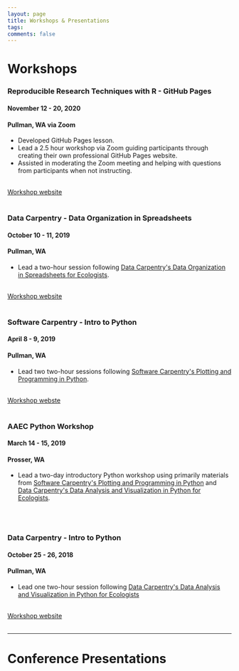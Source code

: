 ```yaml
---
layout: page
title: Workshops & Presentations
tags:
comments: false
---
```

# Workshops

### Reproducible Research Techniques with R - GitHub Pages
#### November 12 - 20, 2020
#### Pullman, WA via Zoom
- Developed GitHub Pages lesson.
- Lead a 2.5 hour workshop via Zoom guiding participants through creating their own professional GitHub Pages website. 
- Assisted in moderating the Zoom meeting and helping with questions from participants when not instructing.

<br>[Workshop website](https://cereo.wsu.edu/reproducible-r-workshop/)<br><br>

### Data Carpentry - Data Organization in Spreadsheets
#### October 10 - 11, 2019
#### Pullman, WA
- Lead a two-hour session following [Data Carpentry's Data Organization in Spreadsheets for Ecologists](https://datacarpentry.org/spreadsheet-ecology-lesson/).

<br>[Workshop website](https://mbrousil.github.io/2019-10-10-wsu/)<br><br>

### Software Carpentry - Intro to Python
#### April 8 - 9, 2019
#### Pullman, WA
- Lead two two-hour sessions following [Software Carpentry's Plotting and Programming in Python](http://swcarpentry.github.io/python-novice-gapminder/).

<br>[Workshop webste](https://mbrousil.github.io/2019-04-08-wsu/)<br><br>

### AAEC Python Workshop
#### March 14 - 15, 2019
#### Prosser, WA
- Lead a two-day introductory Python workshop using primarily materials from [Software Carpentry's Plotting and Programming in Python](http://swcarpentry.github.io/python-novice-gapminder/) and [Data Carpentry's Data Analysis and Visualization in Python for Ecologists](https://datacarpentry.org/python-ecology-lesson/).

<br><br>

### Data Carpentry - Intro to Python
#### October 25 - 26, 2018
#### Pullman, WA
- Lead one two-hour session following [Data Carpentry's Data Analysis and Visualization in Python for Ecologists](https://datacarpentry.org/python-ecology-lesson/01-short-introduction-to-Python/index.html)

<br>[Workshop website](https://mbrousil.github.io/2018-10-25-wsu/)<br><br>

---
# Conference Presentations
